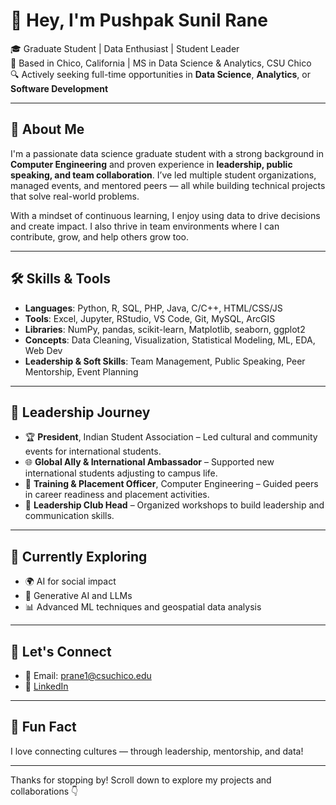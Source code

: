 # 👋 Hey, I'm Pushpak Sunil Rane

🎓 Graduate Student | Data Enthusiast | Student Leader  
📍 Based in Chico, California | MS in Data Science & Analytics, CSU Chico  
🔍 Actively seeking full-time opportunities in **Data Science**, **Analytics**, or **Software Development**

---

## 🚀 About Me

I'm a passionate data science graduate student with a strong background in **Computer Engineering** and proven experience in **leadership, public speaking, and team collaboration**. I’ve led multiple student organizations, managed events, and mentored peers — all while building technical projects that solve real-world problems.

With a mindset of continuous learning, I enjoy using data to drive decisions and create impact. I also thrive in team environments where I can contribute, grow, and help others grow too.

---

## 🛠️ Skills & Tools

- **Languages**: Python, R, SQL, PHP, Java, C/C++, HTML/CSS/JS  
- **Tools**: Excel, Jupyter, RStudio, VS Code, Git, MySQL, ArcGIS  
- **Libraries**: NumPy, pandas, scikit-learn, Matplotlib, seaborn, ggplot2  
- **Concepts**: Data Cleaning, Visualization, Statistical Modeling, ML, EDA, Web Dev  
- **Leadership & Soft Skills**: Team Management, Public Speaking, Peer Mentorship, Event Planning

---

## 🧭 Leadership Journey

- 🏆 **President**, Indian Student Association – Led cultural and community events for international students.  
- 🌐 **Global Ally & International Ambassador** – Supported new international students adjusting to campus life.  
- 🎤 **Training & Placement Officer**, Computer Engineering – Guided peers in career readiness and placement activities.  
- 🧩 **Leadership Club Head** – Organized workshops to build leadership and communication skills.  

---

## 🌱 Currently Exploring

- 🌍 AI for social impact  
- 🧠 Generative AI and LLMs  
- 📊 Advanced ML techniques and geospatial data analysis

---

## 🤝 Let's Connect

- 📧 Email: prane1@csuchico.edu
- 💼 [LinkedIn](https://www.linkedin.com/in/pushpak-sunil-rane/)
---

## 📌 Fun Fact

I love connecting cultures — through leadership, mentorship, and data!

---

Thanks for stopping by! Scroll down to explore my projects and collaborations 👇

<!--
**PushpakSunilRane/PushpakSunilRane** is a ✨ _special_ ✨ repository because its `README.md` (this file) appears on your GitHub profile.

Here are some ideas to get you started:

- 🔭 I’m currently working on ...
- 🌱 I’m currently learning ...
- 👯 I’m looking to collaborate on ...
- 🤔 I’m looking for help with ...
- 💬 Ask me about ...
- 📫 How to reach me: ...
- 😄 Pronouns: ...
- ⚡ Fun fact: ...
-->
